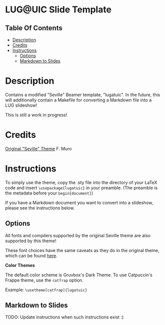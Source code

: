 # LUG@UIC Slide Template

## Table Of Contents
- [Description](#description)
- [Credits](#credits)
- [Instructions](#instructions)
  - [Options](#options)
  - [Markdown to Slides](#markdown-to-slides)

# Description

Contains a modified "Seville" Beamer template, "lugatuic".
In the future, this will additionally contain a Makefile for converting a Markdown file into a LUG slideshow!

This is still a work in progress!

# Credits

[Original "Seville" Theme](https://github.com/FMuro/seville)
F. Muro

# Instructions

To simply use the theme, copy the .sty file into the directory of your LaTeX code and insert `\usepackage{lugatuic}` in your preamble. (The preamble is the metadata before your `begin{document}`)

If you have a Markdown document you want to convert into a slideshow, please see the instructions below.

## Options

All fonts and compilers supported by the original Seville theme are also supported by this theme!

These font choices have the same caveats as they do in the original theme, which can be found [here](https://github.com/FMuro/seville?tab=readme-ov-file#options).

**Color Themes**

The default color scheme is Gruvbox's Dark Theme.
To use Catpuccin's Frappe theme, use the `catfrap` option.

Example:
`\usetheme[catfrap]{lugatuic}`

## Markdown to Slides

TODO: Update instructions when such instructions exist :)
